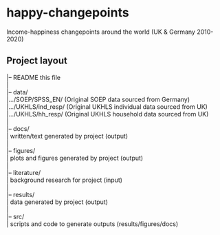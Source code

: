 # happy-changepoints
Income-happiness changepoints around the world (UK &amp; Germany 2010-2020)


## Project layout  

|– README this file  
|  
|– data/  
|.../SOEP/SPSS_EN/ (Original SOEP data sourced from Germany)  
|.../UKHLS/ind_resp/ (Original UKHLS individual data sourced from UK)    
|.../UKHLS/hh_resp/ (Original UKHLS household data sourced from UK)  
|  
|– docs/  
|   written/text generated by project (output)  
|  
|– figures/  
|   plots and figures generated by project (output)  
|  
|– literature/  
|   background research for project (input)  
|  
|– results/  
|   data generated by project (output)  
|  
|– src/  
|   scripts and code to generate outputs (results/figures/docs)  

  
